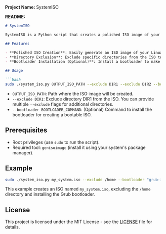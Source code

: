 **Project Name:** SystemISO

**README:**

```markdown
# SystemISO

SystemISO is a Python script that creates a polished ISO image of your Linux system. This script allows you to customize the ISO creation process by excluding specific directories and optionally installing a bootloader.

## Features

- **Polished ISO Creation**: Easily generate an ISO image of your Linux system with a polished and user-friendly script.
- **Directory Exclusion**: Exclude specific directories from the ISO to tailor it to your needs.
- **Bootloader Installation (Optional)**: Install a bootloader to make the ISO bootable (optional, provide your own bootloader command).

## Usage

```bash
sudo ./system_iso.py OUTPUT_ISO_PATH --exclude DIR1 --exclude DIR2 --bootloader BOOTLOADER_COMMAND
```

- `OUTPUT_ISO_PATH`: Path where the ISO image will be created.
- `--exclude DIR1`: Exclude directory DIR1 from the ISO. You can provide multiple `--exclude` flags for additional directories.
- `--bootloader BOOTLOADER_COMMAND`: (Optional) Command to install the bootloader for creating a bootable ISO.

## Prerequisites

- Root privileges (use `sudo` to run the script).
- Required tool: `genisoimage` (install it using your system's package manager).

## Example

```bash
sudo ./system_iso.py my_system.iso --exclude /home --bootloader "grub-install /dev/sdX"
```

This example creates an ISO named `my_system.iso`, excluding the `/home` directory and installing the Grub bootloader.

## License

This project is licensed under the MIT License - see the [LICENSE](LICENSE) file for details.
```
